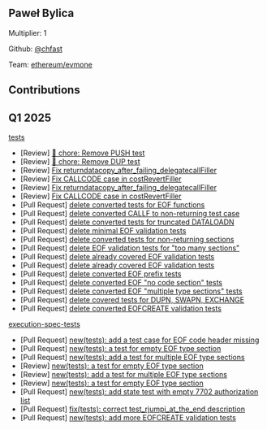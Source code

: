 ## Paweł Bylica
Multiplier: 1

Github: [@chfast](https://github.com/chfast)

Team: [ethereum/evmone](https://github.com/ethereum/evmone/commits?author=chfast)

## Contributions
## Q1 2025

[tests](https://github.com/ethereum/tests)
* [Review] [🧹 chore: Remove PUSH test](https://github.com/ethereum/tests/pull/1427#pullrequestreview-2562881688)
* [Review] [🧹 chore: Remove DUP test](https://github.com/ethereum/tests/pull/1428#pullrequestreview-2562885306)
* [Review] [Fix returndatacopy_after_failing_delegatecallFiller](https://github.com/ethereum/tests/pull/1420#pullrequestreview-2562888553)
* [Review] [Fix CALLCODE case in costRevertFiller](https://github.com/ethereum/tests/pull/1419#pullrequestreview-2562890358)
* [Review] [Fix returndatacopy_after_failing_delegatecallFiller](https://github.com/ethereum/tests/pull/1420#pullrequestreview-2566756349)
* [Review] [Fix CALLCODE case in costRevertFiller](https://github.com/ethereum/tests/pull/1429#pullrequestreview-2566759172)
* [Pull Request] [delete converted tests for EOF functions](https://github.com/ethereum/tests/pull/1432)
* [Pull Request] [delete converted CALLF to non-returning test case](https://github.com/ethereum/tests/pull/1433)
* [Pull Request] [delete converted tests for truncated DATALOADN](https://github.com/ethereum/tests/pull/1434)
* [Pull Request] [delete minimal EOF validation tests](https://github.com/ethereum/tests/pull/1435)
* [Pull Request] [delete converted tests for non-returning sections](https://github.com/ethereum/tests/pull/1436)
* [Pull Request] [delete EOF validation tests for "too many sections"](https://github.com/ethereum/tests/pull/1437)
* [Pull Request] [delete already covered EOF validation tests](https://github.com/ethereum/tests/pull/1441)
* [Pull Request] [delete already covered EOF validation tests](https://github.com/ethereum/tests/pull/1447)
* [Pull Request] [delete converted EOF prefix tests](https://github.com/ethereum/tests/pull/1450)
* [Pull Request] [delete converted EOF "no code section" tests](https://github.com/ethereum/tests/pull/1451)
* [Pull Request] [delete converted EOF "multiple type sections" tests](https://github.com/ethereum/tests/pull/1452)
* [Pull Request] [delete covered tests for DUPN, SWAPN, EXCHANGE](https://github.com/ethereum/tests/pull/1453)
* [Pull Request] [delete converted EOFCREATE validation tests](https://github.com/ethereum/tests/pull/1454)

[execution-spec-tests](https://github.com/ethereum/execution-spec-tests)
* [Pull Request] [new(tests): add a test case for EOF code header missing](https://github.com/ethereum/execution-spec-tests/pull/1193)
* [Pull Request] [new(tests): a test for empty EOF type section](https://github.com/ethereum/execution-spec-tests/pull/1194)
* [Pull Request] [new(tests): add a test for multiple EOF type sections](https://github.com/ethereum/execution-spec-tests/pull/1195)
* [Review] [new(tests): a test for empty EOF type section](https://github.com/ethereum/execution-spec-tests/pull/1194#pullrequestreview-2604845086)
* [Review] [new(tests): add a test for multiple EOF type sections](https://github.com/ethereum/execution-spec-tests/pull/1195#pullrequestreview-2604852013)
* [Review] [new(tests): a test for empty EOF type section](https://github.com/ethereum/execution-spec-tests/pull/1194#pullrequestreview-2604870265)
* [Pull Request] [new(tests): add state test with empty 7702 authorization list](https://github.com/ethereum/execution-spec-tests/pull/1224)
* [Pull Request] [fix(tests): correct test_rjumpi_at_the_end description](https://github.com/ethereum/execution-spec-tests/pull/1225)
* [Pull Request] [new(tests): add more EOFCREATE validation tests](https://github.com/ethereum/execution-spec-tests/pull/1226)

